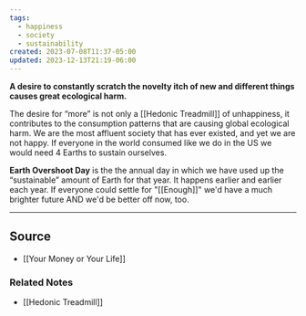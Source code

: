 ```yaml
---
tags:
  - happiness
  - society
  - sustainability
created: 2023-07-08T11:37-05:00
updated: 2023-12-13T21:19-06:00
---
```

**A desire to constantly scratch the novelty itch of new and different things causes great ecological harm.**

The desire for “more” is not only a [[Hedonic Treadmill]] of unhappiness, it contributes to the consumption patterns that are causing global ecological harm. We are the most affluent society that has ever existed, and yet we are not happy. If everyone in the world consumed like we do in the US we would need 4 Earths to sustain ourselves. 

**Earth Overshoot Day** is the the annual day in which we have used up the “sustainable” amount of Earth for that year. It happens earlier and earlier each year. If everyone could settle for "[[Enough]]" we'd have a much brighter future AND we'd be better off now, too.

---

## Source
- [[Your Money or Your Life]]

### Related Notes
- [[Hedonic Treadmill]]